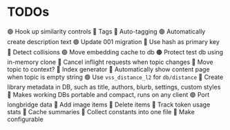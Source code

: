 
# TODOs

🟢 Hook up similarity controls
🔴 Tags
  🔴 Auto-tagging
🟢 Automatically create description text
🟢 Update 001 migration
  🔴 Use hash as primary key
  🔴 Detect collisions
🟢 Move embedding cache to db
  🟤 Protect test db using in-memory clone
🔴 Cancel inflight requests when topic changes
🔴 Move topic to context?
🔴 Index generator
  🔴 Automatically show content page when topic is empty string
🟢 Use `vss_distance_l2` for `db/distance`
🔴 Create library metadata in DB, such as title, authors, blurb, settings, custom styles
  🔴 Makes working DBs portable and compact, runs on any client
🟢 Port longbridge data
🔴 Add image items
🔴 Delete items
🔴 Track token usage stats
🔴 Cache summaries
🔴 Collect constants into one file
  🔴 Make configurable

